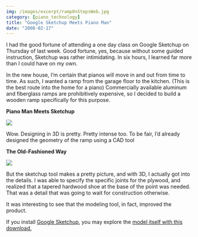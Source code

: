 ```yaml
---
img: /images/excerpt/rampOnStepsWeb.jpg
category: [piano_technology]
title: "Google Sketchup Meets Piano Man"
date: "2008-02-17"
---
```


I had the good fortune of attending a one day class on Google Sketchup on Thursday of last week. Good fortune, yes, because without some guided instruction, Sketchup was rather intimidating. In six hours, I learned far more than I could have on my own.

In the new house, I’m certain that pianos will move in and out from time to time. As such, I wanted a ramp from the garage floor to the kitchen. (This is the best route into the home for a piano) Commercially available aluminum and fiberglass ramps are prohibitively expensive, so I decided to build a wooden ramp specifically for this purpose.

**Piano Man Meets Sketchup**

![](/images/rampOnStepsWeb.jpg)

Wow. Designing in 3D is pretty. Pretty intense too. To be fair, I’d already designed the geometry of the ramp using a CAD tool

**The Old-Fashioned Way**

![](/images/rampCad.jpg)

  

But the sketchup tool makes a pretty picture, and with 3D, I actually got into the details. I was able to specify the specific joints for the plywood, and realized that a tapered hardwood shoe at the base of the point was needed. That was a detail that was going to wait for construction otherwise.

It was interesting to see that the modeling tool, in fact, improved the product.

If you install [Google Sketchup](http://sketchup.google.com/), you may explore the [model itself with this download.](http://sketchup.google.com/3dwarehouse/details?mid=1008ba4bcf31cae967e81bd5a7d7d50#)


